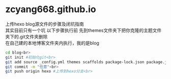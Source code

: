 # zcyang668.github.io
上传hexo blog源文件的步骤及闭坑指南<br>
其实目前只有一个坑 以下步骤执行前 先到themes文件夹下把你克隆的主题文件夹下的.git文件夹删除<br>
在自己建的本地博客文件夹内执行，我的是blog<br>
```bash
cd blog<br>
git init #初始化git<br>
git add source _config.yml themes scaffolds package-lock.json package.json  #添加要上传的文件和文件夹<br>
git commit -m "任意"<br>
git push origin hexo #上传到hexo分支<br>
